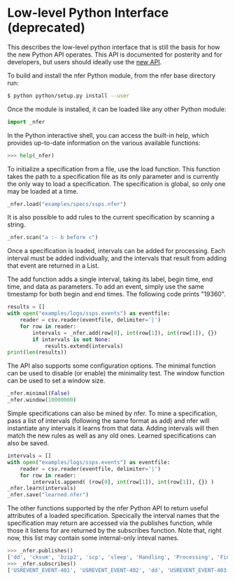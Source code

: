 Low-level Python Interface (deprecated)
=============================================================================
This describes the low-level python interface that is still the basis for how the new Python API operates.  This API is documented for posterity and for developers, but users should ideally use the [new API](../python/README.md).

To build and install the nfer Python module, from the nfer base directory run:
```bash
$ python python/setup.py install --user
```

Once the module is installed, it can be loaded like any other Python module:
```python
import _nfer
```

In the Python interactive shell, you can access the built-in help, which provides up-to-date information on the various available functions:
```python
>>> help(_nfer)
```


To initialize a specification from a file, use the load function.  This function takes the path to a specification file as its only parameter and is currently the only way to load a specification.  The specification is global, so only one may be loaded at a time.

```python
_nfer.load("examples/specs/ssps.nfer")
```

It is also possible to add rules to the current specification by scanning a string.
```python
_nfer.scan("a :- b before c")
```

Once a specification is loaded, intervals can be added for processing.  Each interval must be added individually, and the intervals that result from adding that event are returned in a List.

The add function adds a single interval, taking its label, begin time, end time, and data as parameters.  To add an event, simply use the same timestamp for both begin and end times.  The following code prints "19360".

```python
results = []
with open("examples/logs/ssps.events") as eventfile:
    reader = csv.reader(eventfile, delimiter='|')
    for row in reader:
        intervals = _nfer.add(row[0], int(row[1]), int(row[1]), {})
        if intervals is not None:
            results.extend(intervals)
print(len(results))
```
The API also supports some configuration options.  The minimal function can be used to disable (or enable) the minimality test.  The window function can be used to
set a window size.

```python
_nfer.minimal(False)
_nfer.window(10000000)
```

Simple specifications can also be mined by nfer.  To mine a specification, pass a list of intervals (following the same format as add) and nfer will instantiate any intervals it learns from that data.  Adding intervals will then match the new rules as well as any old ones.  Learned specifications can also be saved.

```python
intervals = []
with open("examples/logs/ssps.events") as eventfile:
    reader = csv.reader(eventfile, delimiter='|')
    for row in reader:
        intervals.append( (row[0], int(row[1]), int(row[1]), {}) )
_nfer.learn(intervals)
_nfer.save("learned.nfer")
```

The other functions supported by the nfer Python API to return useful attributes of a loaded specification.  Specically the interval names that the specification may return are accessed via the publishes function, while those it listens for are returned by the subscribes function.  Note that, right now, this list may contain some internal-only inteval names.

```python
>>> _nfer.publishes()
['dd', 'cksum', 'bzip2', 'scp', 'sleep', 'Handling', 'Processing', 'Finalization', 'MainLoop']
>>> _nfer.subscribes()
['USREVENT_EVENT-401', 'USREVENT_EVENT-402', 'dd', 'USREVENT_EVENT-403', 'cksum', 'USREVENT_EVENT-404', 'bzip2', 'USREVENT_EVENT-405', 'H_USREVENT_EVENT-403USREVENT_EVENT-405-0', 'scp', 'sleep', 'Handling', 'Processing', 'Finalization', 'H_ProcessingFinalization-1']
``` 
